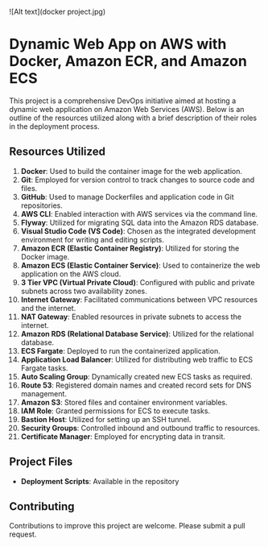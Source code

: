 ![Alt text](docker project.jpg)
# Dynamic Web App on AWS with Docker, Amazon ECR, and Amazon ECS

This project is a comprehensive DevOps initiative aimed at hosting a dynamic web application on Amazon Web Services (AWS). Below is an outline of the resources utilized along with a brief description of their roles in the deployment process.

## Resources Utilized

1. **Docker**: Used to build the container image for the web application.
2. **Git**: Employed for version control to track changes to source code and files.
3. **GitHub**: Used to manage Dockerfiles and application code in Git repositories.
4. **AWS CLI**: Enabled interaction with AWS services via the command line.
5. **Flyway**: Utilized for migrating SQL data into the Amazon RDS database.
6. **Visual Studio Code (VS Code)**: Chosen as the integrated development environment for writing and editing scripts.
7. **Amazon ECR (Elastic Container Registry)**: Utilized for storing the Docker image.
8. **Amazon ECS (Elastic Container Service)**: Used to containerize the web application on the AWS cloud.
9. **3 Tier VPC (Virtual Private Cloud)**: Configured with public and private subnets across two availability zones.
10. **Internet Gateway**: Facilitated communications between VPC resources and the internet.
11. **NAT Gateway**: Enabled resources in private subnets to access the internet.
12. **Amazon RDS (Relational Database Service)**: Utilized for the relational database.
13. **ECS Fargate**: Deployed to run the containerized application.
14. **Application Load Balancer**: Utilized for distributing web traffic to ECS Fargate tasks.
15. **Auto Scaling Group**: Dynamically created new ECS tasks as required.
16. **Route 53**: Registered domain names and created record sets for DNS management.
17. **Amazon S3**: Stored files and container environment variables.
18. **IAM Role**: Granted permissions for ECS to execute tasks.
19. **Bastion Host**: Utilized for setting up an SSH tunnel.
20. **Security Groups**: Controlled inbound and outbound traffic to resources.
21. **Certificate Manager**: Employed for encrypting data in transit.

## Project Files
- **Deployment Scripts**: Available in the repository

## Contributing
Contributions to improve this project are welcome. Please submit a pull request.
